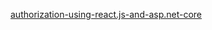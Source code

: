 
[authorization-using-react.js-and-asp.net-core](https://mahedee.net/authentication-and-authorization-using-react.js-and-asp.net-core/)


